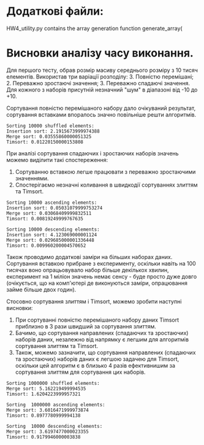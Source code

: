# Додаткові файли:
HW4_utility.py contains the array generation function generate_array(

# Висновки аналізу часу виконання.

Для першого тесту, обрав розмір масиву середнього розміру з 10 тисяч елементів. Використав три варіації розподілу: 3. Повністю перемішані; 2. Переважно зростаючі значення; 3. Переважно спадаючі значення. Для кожного з наборів присутній незначний "шум" в діапазоні від -10 до +10. 

Сортування повністю перемішаного набору дало очікуваний результат, сортування вставками впоралось значно повільніше решти алгоритмів.
```
Sorting 10000 shuffled elements:
Insertion sort: 2.1915673999974388
Merge sort: 0.03555860000051325
Timsort: 0.01220150000153808
```

При аналізі сортування спадаючих і зростаючих наборів значень можемо виділити такі спостереження:

1. Сортуванню вставкою легше працювати з переважно зростаючими значеннями.
2. Спостерігаємо незначні коливання в швидкодії сортуваннях злиттям та Timsort.
```
Sorting 10000 ascending elements:
Insertion sort: 0.05031079999753274
Merge sort: 0.03068409999832511
Timsort: 0.00819249999767635

Sorting 10000 descending elements:
Insertion sort: 4.123069000001124
Merge sort: 0.029685000001336448
Timsort: 0.009960200004570652
```
Також проводимо додаткові заміри на більших наборах даних. Сортування вставкою прибране з експерименту, оскільки навіть на 100 тисячах воно опрацьовувало набор більше декількох хвилин, експеримент на 1 міліон значень немає сенсу - буде просто дуже довго (очікується, що на комп'ютері де виконуються заміри, опрацювання займе більше двох годин).

Стосовно сортування злиттям і Timsort, можемо зробити наступні висновки:
1. При сортуванні повністю перемішаного набору даних Timsort приблизно в 3 рази швидший за сортування злиттям.
2. Бачимо, що сортування направлених (спадаючих та зростаючих) наборів даних, незалежно від напрямку є легшим для алгоритмів сортування злиттям та Timsort.
3. Також, можемо зазначити, що сортування направлених (спадаючих та зростаючих) наборів даних є легшою задачею для Timsort, оскільки цей алгоритм є в близько 4 разів ефективнишим за сортування злиттям для сортування цих наборів.
```
Sorting 1000000 shuffled elements:
Merge sort: 5.162219499994535
Timsort: 1.6204223999957321

Sorting  1000000 ascending elements:
Merge sort: 3.6016471999973874
Timsort: 0.8977780999994138

Sorting  10000 descending elements:
Merge sort: 3.6197477000023355
Timsort: 0.9179946000003838
```
